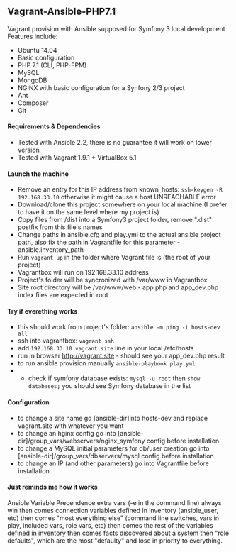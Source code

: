 ## Vagrant-Ansible-PHP7.1

Vagrant provision with Ansible supposed for Symfony 3 local development
Features include:
- Ubuntu 14.04
- Basic configuration
- PHP 7.1 (CLI, PHP-FPM)
- MySQL
- MongoDB
- NGINX with basic configuration for a Synfony 2/3 project
- Ant
- Composer
- Git

#### Requirements & Dependencies
- Tested with Ansible 2.2, there is no guarantee it will work on lower version
- Tested with Vagrant 1.9.1 + VirtualBox 5.1

#### Launch the machine
- Remove an entry for this IP address from known_hosts: `ssh-keygen -R 192.168.33.10` otherwise it might cause a host UNREACHABLE error
- Download/clone this project somewhere on your local machine (I prefer to have it on the same level where my project is)
- Copy files from /dist into a Symfony3 project folder, remove ".dist" postfix from this file's names
- Change paths in ansible.cfg and play.yml to the actual ansible project path, also fix the path in Vagrantfile for this parameter - ansible.inventory_path
- Run `vagrant up` in the folder where Vagrant file is (the root of your project)
- Vagrantbox will run on 192.168.33.10 address
- Project's folder will be syncronized with /var/www in Vagrantbox
- Site root directory will be /var/www/web - app.php and app_dev.php index files are expected in root  

#### Try if everething works
- this should work from project's folder: `ansible -m ping -i hosts-dev all`
- ssh into vagrantbox: `vagrant ssh`
- add `192.168.33.10 vagrant.site` line in your local /etc/hosts
- run in browser http://vagrant.site - should see your app_dev.php result
- to run ansible provision manually `ansible-playbook play.yml`
- - check if symfony database exists: `mysql -u root` then `show databases;` you should see Symfony database in the list

#### Configuration
- to change a site name go [ansible-dir]into hosts-dev and replace vagrant.site with whatever you want
- to change an hginx config go into [ansible-dir]/group_vars/webservers/nginx_symfony config before installation
- to change a MySQL initial parameters  for db/user creation  go into  [ansible-dir]/group_vars/dbservers/mysql config before installation
- to change an IP (and other parameters) go into Vagrantfile before installation

#### Just reminds me how it works
Ansible Variable Precendence
extra vars (-e in the command line) always win
then comes connection variables defined in inventory (ansible_user, etc)
then comes "most everything else" (command line switches, vars in play, included vars, role vars, etc)
then comes the rest of the variables defined in inventory
then comes facts discovered about a system
then "role defaults", which are the most "defaulty" and lose in priority to everything.
